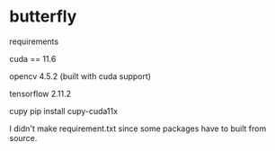 # butterfly

requirements

cuda == 11.6

opencv 4.5.2 (built with cuda support)

tensorflow 2.11.2

cupy
pip install cupy-cuda11x

I didn't make requirement.txt since some packages have to built from source.
